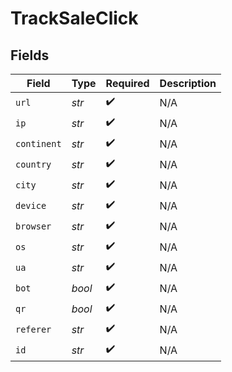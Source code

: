# TrackSaleClick


## Fields

| Field              | Type               | Required           | Description        |
| ------------------ | ------------------ | ------------------ | ------------------ |
| `url`              | *str*              | :heavy_check_mark: | N/A                |
| `ip`               | *str*              | :heavy_check_mark: | N/A                |
| `continent`        | *str*              | :heavy_check_mark: | N/A                |
| `country`          | *str*              | :heavy_check_mark: | N/A                |
| `city`             | *str*              | :heavy_check_mark: | N/A                |
| `device`           | *str*              | :heavy_check_mark: | N/A                |
| `browser`          | *str*              | :heavy_check_mark: | N/A                |
| `os`               | *str*              | :heavy_check_mark: | N/A                |
| `ua`               | *str*              | :heavy_check_mark: | N/A                |
| `bot`              | *bool*             | :heavy_check_mark: | N/A                |
| `qr`               | *bool*             | :heavy_check_mark: | N/A                |
| `referer`          | *str*              | :heavy_check_mark: | N/A                |
| `id`               | *str*              | :heavy_check_mark: | N/A                |